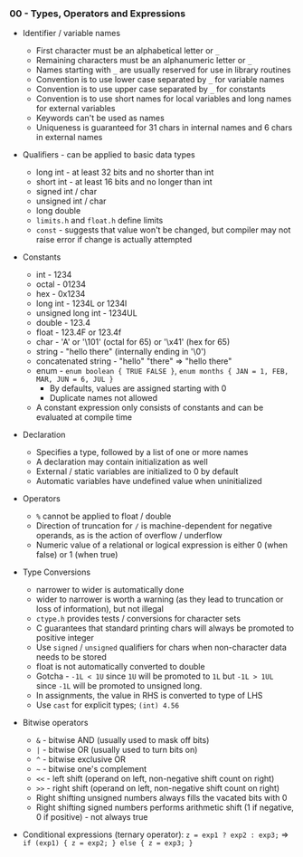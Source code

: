 ### 00 - Types, Operators and Expressions

- Identifier / variable names
    * First character must be an alphabetical letter or `_`
    * Remaining characters must be an alphanumeric letter or `_`
    * Names starting with `_` are usually reserved for use in library routines
    * Convention is to use lower case separated by `_` for variable names
    * Convention is to use upper case separated by `_` for constants
    * Convention is to use short names for local variables and long names for external variables
    * Keywords can't be used as names
    * Uniqueness is guaranteed for 31 chars in internal names and 6 chars in external names

- Qualifiers - can be applied to basic data types
    * long int - at least 32 bits and no shorter than int
    * short int - at least 16 bits and no longer than int
    * signed int / char
    * unsigned int / char
    * long double
    * `limits.h` and `float.h` define limits
    * `const` - suggests that value won't be changed, but compiler may not raise error if change is actually attempted

- Constants
    * int - 1234
    * octal - 01234
    * hex - 0x1234
    * long int - 1234L or 1234l
    * unsigned long int - 1234UL
    * double - 123.4
    * float - 123.4F or 123.4f
    * char - 'A' or '\101' (octal for 65) or '\x41' (hex for 65)
    * string - "hello there" (internally ending in '\0')
    * concatenated string - "hello" "there" => "hello there"
    * enum - `enum boolean { TRUE FALSE }`, `enum months { JAN = 1, FEB, MAR, JUN = 6, JUL }`
        - By defaults, values are assigned starting with 0
        - Duplicate names not allowed
    * A constant expression only consists of constants and can be evaluated at compile time

- Declaration
    * Specifies a type, followed by a list of one or more names
    * A declaration may contain initialization as well
    * External / static variables are initialized to 0 by default
    * Automatic variables have undefined value when uninitialized

- Operators
    * `%` cannot be applied to float / double
    * Direction of truncation for `/` is machine-dependent for negative operands, as is the action of overflow / underflow
    * Numeric value of a relational or logical expression is either 0 (when false) or 1 (when true)

- Type Conversions
    * narrower to wider is automatically done
    * wider to narrower is worth a warning (as they lead to truncation or loss of information), but not illegal
    * `ctype.h` provides tests / conversions for character sets
    * C guarantees that standard printing chars will always be promoted to positive integer
    * Use `signed` / `unsigned` qualifiers for chars when non-character data needs to be stored
    * float is not automatically converted to double
    * Gotcha - `-1L < 1U` since `1U` will be promoted to `1L` but `-1L > 1UL` since `-1L` will be promoted to unsigned long.
    * In assignments, the value in RHS is converted to type of LHS
    * Use `cast` for explicit types; `(int) 4.56`

- Bitwise operators
    * `&` - bitwise AND (usually used to mask off bits)
    * `|` - bitwise OR (usually used to turn bits on)
    * `^` - bitwise exclusive OR
    * `~` - bitwise one's complement
    * `<<` - left shift (operand on left, non-negative shift count on right)
    * `>>` - right shift (operand on left, non-negative shift count on right)
    * Right shifting unsigned numbers always fills the vacated bits with 0
    * Right shifting signed numbers performs arithmetic shift (1 if negative, 0 if positive) - not always true

- Conditional expressions (ternary operator): `z = exp1 ? exp2 : exp3;` => `if (exp1) { z = exp2; } else { z = exp3; }`